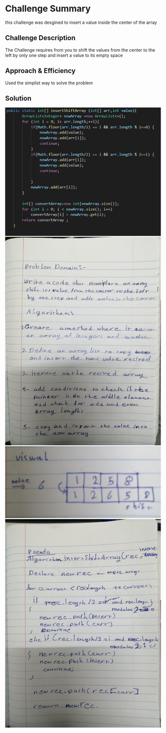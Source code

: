 # Challenge Summary
this challenge was desgined to insert a value inside the center of the array 

## Challenge Description
The Challenge requires from you to shift the values from the center to the left by only one step and insert a value to its empty space

## Approach & Efficiency
Used the simplist way to solve the problem

## Solution

![array reversed solution](https://github.com/anassawalha95/data-structures-and-algorithms/blob/main/challenges/assests/insertShiftArray.png?raw=true)
![array reversed solution](https://github.com/anassawalha95/data-structures-and-algorithms/blob/main/challenges/assests/insertShiftArray1.jpg?raw=true)
![array reversed solution](https://github.com/anassawalha95/data-structures-and-algorithms/blob/main/challenges/assests/insertShiftArray2.png?raw=true)
![array reversed solution](https://github.com/anassawalha95/data-structures-and-algorithms/blob/main/challenges/assests/insertShiftArray3.png?raw=true)